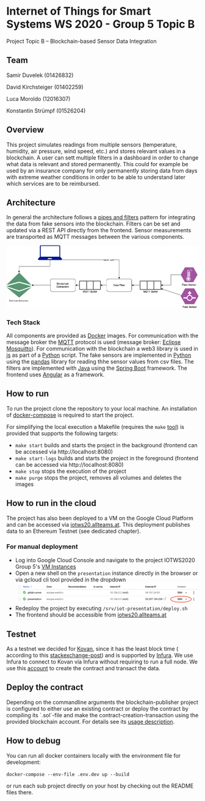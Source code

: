 # Internet of Things for Smart Systems WS 2020 - Group 5 Topic B

Project Topic B – Blockchain-based Sensor Data Integration

## Team

Samir Duvelek (01426832)

David Kirchsteiger (01402259)

Luca Moroldo (12016307)

Konstantin Strümpf (01526204)

## Overview

This project simulates readings from multiple sensors (temperature, humidity, air pressure, wind speed, etc.) and stores
relevant values in a blockchain. A user can sett multiple filters in a dashboard in order to change what data is
relevant and stored permanently. This could for example be used by an insurance company for only permanently storing
data from days with extreme weather conditions in order to be able to understand later which services are to be
reimbursed.

## Architecture

In general the architecture follows
a [pipes and filters](https://docs.microsoft.com/en-us/azure/architecture/patterns/pipes-and-filters) pattern for
integrating the data from fake sensors into the blockchain. Filters can be set and updated via a REST API directly from
the frontend. Sensor measurements are transported as MQTT messages between the various components.

![Architecture Diagram](./docs/img/architecture-diagram.png)

### Tech Stack

All components are provided as [Docker](https://www.docker.com/) images. For communication with the message broker
the [MQTT](https://mqtt.org/) protocol is used (message broker: [Eclipse Mosquitto](https://mosquitto.org/)). For
communication with the blockchain a web3 library is used in [js](https://web3js.readthedocs.io)
as part of a [Python](https://web3py.readthedocs.io) script. The fake sensors are implemented
in [Python](https://www.python.org/) using the [pandas](https://pandas.pydata.org/) library for reading thhe sensor
values from csv files. The filters are implemented with [Java](https://www.java.com/en/) using
the [Spring Boot](https://spring.io/projects/spring-boot) framework. The frontend uses [Angular](https://angular.io/) as
a framework.

## How to run

To run the project clone the repository to your local machine. An installation
of [docker-compose](https://docs.docker.com/compose/) is required to start the project.

For simplifying the local execution a Makefile (requires
the `make` [tool](https://en.wikipedia.org/wiki/Make_(software))) is provided that supports the following targets:

* `make start` builds and starts the project in the background (frontend can be accessed via http://localhost:8080)
* `make start-logs` builds and starts the project in the foreground (frontend can be accessed via http://localhost:8080)
* `make stop` stops the execution of the project
* `make purge` stops the project, removes all volumes and deletes the images

## How to run in the cloud

The project has also been deployed to a VM on the Google Cloud Platform and can be accessed
via [iotws20.allteams.at](http://iotws20.allteams.at/). This deployment publishes data to an Ethereum Testnet (see
dedicated chapter).

### For manual deployment

* Log into Google Cloud Console and navigate to the project IOTWS2020 Group
  5's [VM Instances](https://console.cloud.google.com/compute/instances?project=iotws2020-group-5-297717)
* Open a new shell on the `presentation` instance directly in the browser or via gcloud cli tool provided in the
  dropdown ![GCP VM Instances](./docs/img/gcp-vms.png)
* Redeploy the project by executing `/srv/iot-presentation/deploy.sh`
* The frontend should be accessible from [iotws20.allteams.at](http://iotws20.allteams.at/)

## Testnet

As a testnet we decided for [Kovan](https://kovan-testnet.github.io/website/), since it has the least block time (
according to this [stackexchange-post](https://ethereum.stackexchange.com/a/30072)) and is supported
by [Infura](https://infura.io/). We use Infura to connect to Kovan via Infura without requiring to run a full node. We
use this [account](https://kovan.etherscan.io/address/0xdbd5927b822456c88b5e0a803ac08c26d2b6cb5e) to create the contract
and transact the data.

## Deploy the contract

Depending on the commandline arguments the blockchain-publisher project is configured to either use an existing contract
or deploy the contract by compiling its ´.sol´-file and make the contract-creation-transaction using the provided
blockchain account. For details see its [usage description](./blockchain-publisher/README.md).

## How to debug

You can run all docker containers locally with the environment file for development:

`docker-compose --env-file .env.dev up --build`

or run each sub project directly on your host by checking out the README files there.
